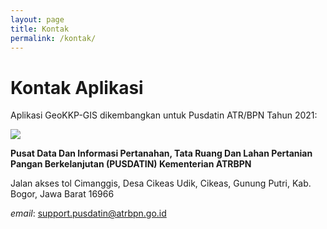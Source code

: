 ```yaml
---
layout: page
title: Kontak
permalink: /kontak/
---
```


# Kontak Aplikasi

Aplikasi GeoKKP-GIS dikembangkan untuk Pusdatin ATR/BPN Tahun 2021:

![](https://cdn.jsdelivr.net/gh/geokkp-gis/images@main/59721_IMG-20210602-WA0052.jpg)

**Pusat Data Dan Informasi Pertanahan, Tata Ruang Dan Lahan Pertanian Pangan Berkelanjutan (PUSDATIN) Kementerian ATRBPN**

Jalan akses tol Cimanggis, Desa Cikeas Udik, Cikeas, Gunung Putri, Kab. Bogor, Jawa Barat 16966

*email*: [support.pusdatin@atrbpn.go.id](mailto:support.pusdatin@atrbpn.go.id)
